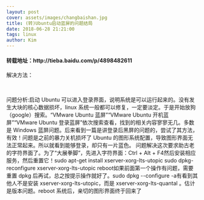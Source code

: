 ```yaml
---
layout: post
cover: assets/images/changbaishan.jpg
title: (转)Ubuntu启动蓝屏的问题结局
date: 2018-06-28 21:21:00
tags: linux
author: Kim
---
```

<h4>转载地址：http://tieba.baidu.com/p/4898482611</h4>

<p>解决方法：</p>
<br>
<p>问题分析:启动 Ubuntu 可以进入登录界面，说明系统是可以运行起来的。没有发生大块的核心数据损坏，linux 系统一般都可以修复，一定要淡定。于是开始放狗（google）搜索。“VMware Ubuntu 蓝屏”“VMware Ubuntu 开机蓝屏”“VMware Ubuntu 登录蓝屏”依次搜索查看，找到的相关内容寥寥无几。多数是 Windows 蓝屏问题。后来看到一篇是讲登录后黑屏的问题的，尝试了其方法，有效！问题是之前的暴力关机损坏了 Ubuntu 的图形系统配置，导致图形界面无法正常起来。所以就看到能够登录，却只有一片蓝色。 问题解决这次要求助古老的字符界面了。为了“大展拳脚”，先进入字符界面：Ctrl + Alt + F4然后安装相应服务，然后重置它！sudo apt-get install xserver-xorg-lts-utopic sudo dpkg-reconfigure xserver-xorg-lts-utopic reboot如果前面第一个操作有问题，需要重置 dpkg 后再试，总之按提示操作就好了。sudo dpkg --configure -a有看到其他人不是安装 xserver-xorg-lts-utopic，而是 xserver-xorg-lts-quantal 。估计是版本问题。reboot 系统后，亲切的图形界面终于回来了</p>

